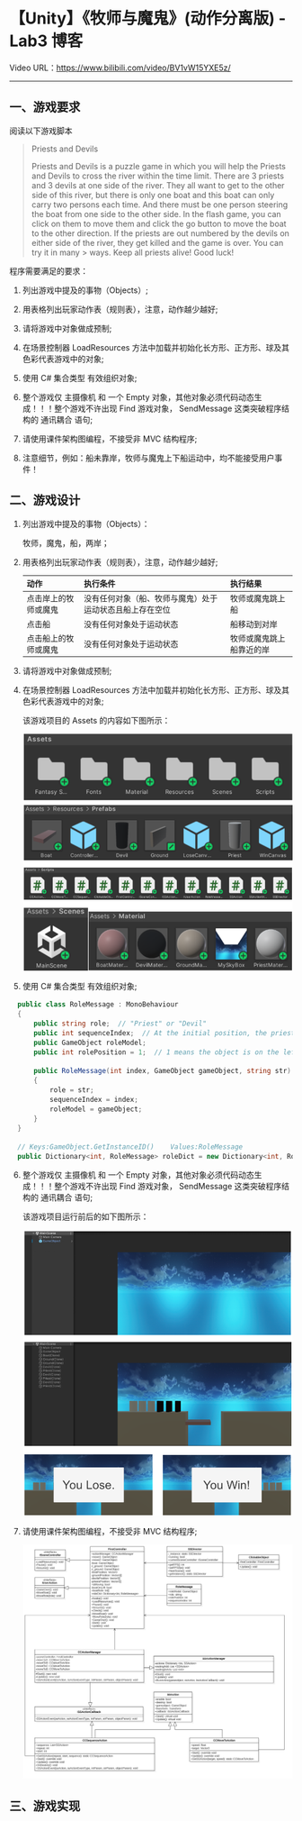 # 【Unity】《牧师与魔鬼》(动作分离版) - Lab3 博客 

Video URL：https://www.bilibili.com/video/BV1vW15YXE5z/

---

## 一、游戏要求 

阅读以下游戏脚本

>Priests and Devils
>
>Priests and Devils is a puzzle game in which you will help the Priests and Devils to cross the river within the time limit. There are 3 priests and 3 devils at one side of the river. They all want to get to the other side of this river, but there is only one boat and this boat can only carry two persons each time. And there must be one person steering the boat from one side to the other side. In the flash game, you can click on them to move them and click the go button to move the boat to the other direction. If the priests are out numbered by the devils on either side of the river, they get killed and the game is over. You can try it in many > ways. Keep all priests alive! Good luck!

程序需要满足的要求：

1. 列出游戏中提及的事物（Objects）;

2. 用表格列出玩家动作表（规则表），注意，动作越少越好;
  
3. 请将游戏中对象做成预制;
 
4. 在场景控制器 LoadResources 方法中加载并初始化长方形、正方形、球及其色彩代表游戏中的对象;
   
5. 使用 C# 集合类型 有效组织对象;
   
6. 整个游戏仅 主摄像机 和 一个 Empty 对象，其他对象必须代码动态生成！！！整个游戏不许出现 Find 游戏对象， SendMessage 这类突破程序结构的 通讯耦合 语句;

7. 请使用课件架构图编程，不接受非 MVC 结构程序;

8. 注意细节，例如：船未靠岸，牧师与魔鬼上下船运动中，均不能接受用户事件！

## 二、游戏设计 

1. 列出游戏中提及的事物（Objects）：

   牧师，魔鬼，船，两岸；

2. 用表格列出玩家动作表（规则表），注意，动作越少越好;

   | 动作 | 执行条件 | 执行结果 |
   | ---- | ---- | ---- |
   | 点击岸上的牧师或魔鬼 | 没有任何对象（船、牧师与魔鬼）处于运动状态且船上存在空位 | 牧师或魔鬼跳上船 |
   | 点击船 | 没有任何对象处于运动状态 | 船移动到对岸 |
   | 点击船上的牧师或魔鬼 | 没有任何对象处于运动状态 | 牧师或魔鬼跳上船靠近的岸 |

3. 请将游戏中对象做成预制;

4. 在场景控制器 LoadResources 方法中加载并初始化长方形、正方形、球及其色彩代表游戏中的对象;

   该游戏项目的 Assets 的内容如下图所示：
   
   ![Image](./word/media/image1.png)

5. 使用 C# 集合类型 有效组织对象;

```cs
  public class RoleMessage : MonoBehaviour
  {
      public string role;  // "Priest" or "Devil"
      public int sequenceIndex;  // At the initial position, the priest's sequenceIndex value is 1 ~ 3, while the devil's sequenceIndex value is 4 ~ 6
      public GameObject roleModel;
      public int rolePosition = 1;  // 1 means the object is on the left bank, 0 means the object is on the ship, and -1 means the object is on the right bank
  
      public RoleMessage(int index, GameObject gameObject, string str)
      {
          role = str;
          sequenceIndex = index;
          roleModel = gameObject;
      }
  }

  // Keys:GameObject.GetInstanceID()    Values:RoleMessage
  public Dictionary<int, RoleMessage> roleDict = new Dictionary<int, RoleMessage>();
```

6. 整个游戏仅 主摄像机 和 一个 Empty 对象，其他对象必须代码动态生成！！！整个游戏不许出现 Find 游戏对象， SendMessage 这类突破程序结构的 通讯耦合 语句;

   该游戏项目运行前后的如下图所示：
   
   ![Image](./word/media/image2.png)

8. 请使用课件架构图编程，不接受非 MVC 结构程序;

   ![Image](./word/media/Main.png)

## 三、游戏实现 
